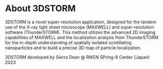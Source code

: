 # About 3DSTORM
3DSTORM is a novel super-resolution application, designed for the tandem use of the X-ray light sheet microscope (MAXWELL) and super-resolution software (ThunderSTORM). This method utilizes the advanced 2D imaging capabilities of MAXWELL and the localization analysis from ThunderSTORM for the in-depth understanding of spatially isolated scintillating nanoparticles and to build a precise 3D map of particle localization.

3DSTORM developed by Sierra Dean @ RIKEN SPring-8 Center (Japan) 2023
